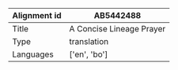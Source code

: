 |Alignment id | AB5442488
| --- | --- 
|Title | A Concise Lineage Prayer 
|Type | translation
|Languages | ['en', 'bo']